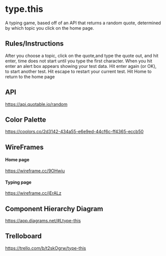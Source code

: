 # type.this
A typing game, based off of an API that returns a random quote, determined by which topic you click on the home page. 

## Rules/Instructions
After you choose a topic, click on the quote,and type the quote out, and hit enter, time does not start until you type the first character. When you hit enter an alert box appears showing your test data. Hit enter again (or OK), to start another test. Hit escape to restart your current test. Hit Home to return to the home page

## API
https://api.quotable.io/random

## Color Palette
https://coolors.co/2d3142-434a55-e6e9ed-44cf6c-ff4365-eccb50

## WireFrames

#### Home page
https://wireframe.cc/9OHwiu

#### Typing page
https://wireframe.cc/jErALz

## Component Hierarchy Diagram
https://app.diagrams.net/#Ltype-this

## Trelloboard
https://trello.com/b/t2skOgrw/type-this